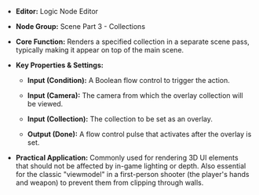 - **Editor:** Logic Node Editor
    
- **Node Group:** Scene Part 3 - Collections
    
- **Core Function:** Renders a specified collection in a separate scene pass, typically making it appear on top of the main scene.
    
- **Key Properties & Settings:**
    
    - **Input (Condition):** A Boolean flow control to trigger the action.
        
    - **Input (Camera):** The camera from which the overlay collection will be viewed.
        
    - **Input (Collection):** The collection to be set as an overlay.
        
    - **Output (Done):** A flow control pulse that activates after the overlay is set.
        
- **Practical Application:** Commonly used for rendering 3D UI elements that should not be affected by in-game lighting or depth. Also essential for the classic "viewmodel" in a first-person shooter (the player's hands and weapon) to prevent them from clipping through walls.